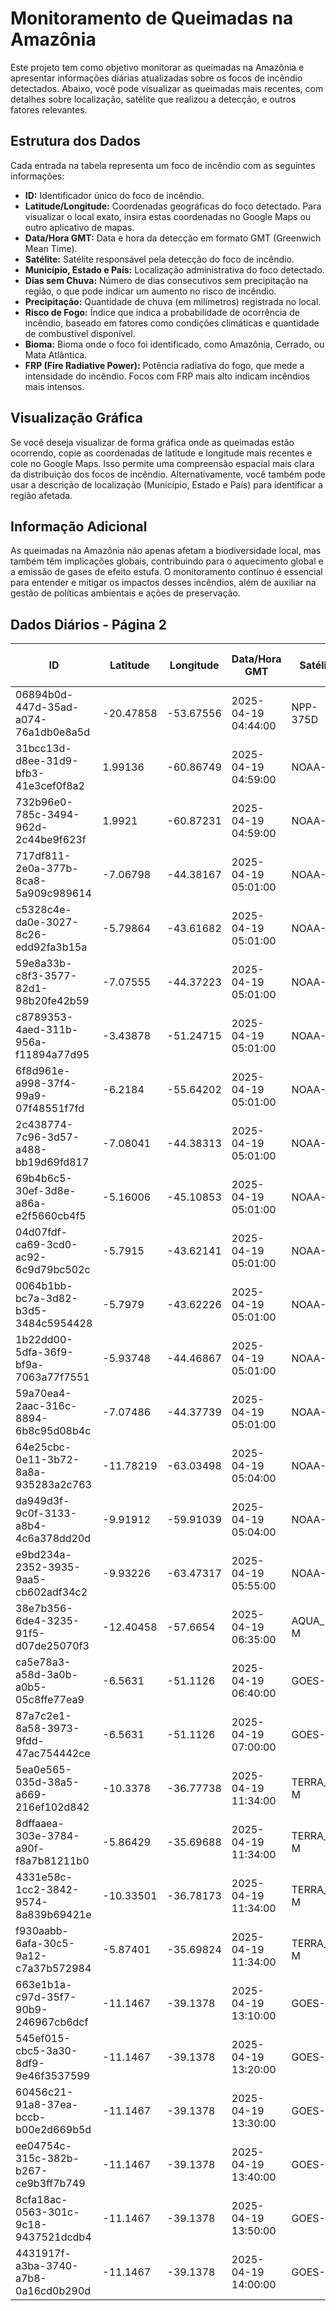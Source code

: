 # Monitoramento de Queimadas na Amazônia

Este projeto tem como objetivo monitorar as queimadas na Amazônia e apresentar informações diárias atualizadas sobre os focos de incêndio detectados. Abaixo, você pode visualizar as queimadas mais recentes, com detalhes sobre localização, satélite que realizou a detecção, e outros fatores relevantes.

## Estrutura dos Dados

Cada entrada na tabela representa um foco de incêndio com as seguintes informações:

- **ID:** Identificador único do foco de incêndio.
- **Latitude/Longitude:** Coordenadas geográficas do foco detectado. Para visualizar o local exato, insira estas coordenadas no Google Maps ou outro aplicativo de mapas.
- **Data/Hora GMT:** Data e hora da detecção em formato GMT (Greenwich Mean Time).
- **Satélite:** Satélite responsável pela detecção do foco de incêndio.
- **Município, Estado e País:** Localização administrativa do foco detectado.
- **Dias sem Chuva:** Número de dias consecutivos sem precipitação na região, o que pode indicar um aumento no risco de incêndio.
- **Precipitação:** Quantidade de chuva (em milímetros) registrada no local.
- **Risco de Fogo:** Índice que indica a probabilidade de ocorrência de incêndio, baseado em fatores como condições climáticas e quantidade de combustível disponível.
- **Bioma:** Bioma onde o foco foi identificado, como Amazônia, Cerrado, ou Mata Atlântica.
- **FRP (Fire Radiative Power):** Potência radiativa do fogo, que mede a intensidade do incêndio. Focos com FRP mais alto indicam incêndios mais intensos.

## Visualização Gráfica

Se você deseja visualizar de forma gráfica onde as queimadas estão ocorrendo, copie as coordenadas de latitude e longitude mais recentes e cole no Google Maps. Isso permite uma compreensão espacial mais clara da distribuição dos focos de incêndio. Alternativamente, você também pode usar a descrição de localização (Município, Estado e País) para identificar a região afetada.

## Informação Adicional

As queimadas na Amazônia não apenas afetam a biodiversidade local, mas também têm implicações globais, contribuindo para o aquecimento global e a emissão de gases de efeito estufa. O monitoramento contínuo é essencial para entender e mitigar os impactos desses incêndios, além de auxiliar na gestão de políticas ambientais e ações de preservação.

## Dados Diários - Página 2

| ID | Latitude | Longitude | Data/Hora GMT | Satélite | Município | Estado | País | Município ID | Estado ID | País ID | Dias sem Chuva | Precipitação | Risco de Fogo | Bioma | FRP |
|----|----------|-----------|---------------|----------|-----------|--------|------|--------------|-----------|---------|----------------|--------------|----------------|-------|-----|
| 06894b0d-447d-35ad-a074-76a1db0e8a5d | -20.47858 | -53.67556 | 2025-04-19 04:44:00 | NPP-375D | RIBAS DO RIO PARDO | MATO GROSSO DO SUL | Brasil | 5007109 | 50 | 33 | nan | nan | nan | Cerrado | 1.8 |
| 31bcc13d-d8ee-31d9-bfb3-41e3cef0f8a2 | 1.99136 | -60.86749 | 2025-04-19 04:59:00 | NOAA-20 | CANTÁ | RORAIMA | Brasil | 1400175 | 14 | 33 | nan | nan | nan | Amazônia | 1.0 |
| 732b96e0-785c-3494-962d-2c44be9f623f | 1.9921 | -60.87231 | 2025-04-19 04:59:00 | NOAA-20 | CANTÁ | RORAIMA | Brasil | 1400175 | 14 | 33 | nan | nan | nan | Amazônia | 2.5 |
| 717df811-2e0a-377b-8ca8-5a909c989614 | -7.06798 | -44.38167 | 2025-04-19 05:01:00 | NOAA-20 | BENEDITO LEITE | MARANHÃO | Brasil | 2101806 | 21 | 33 | nan | nan | nan | Cerrado | 3.5 |
| c5328c4e-da0e-3027-8c26-edd92fa3b15a | -5.79864 | -43.61682 | 2025-04-19 05:01:00 | NOAA-20 | LAGOA DO MATO | MARANHÃO | Brasil | 2105922 | 21 | 33 | nan | nan | nan | Cerrado | 3.3 |
| 59e8a33b-c8f3-3577-82d1-98b20fe42b59 | -7.07555 | -44.37223 | 2025-04-19 05:01:00 | NOAA-20 | BENEDITO LEITE | MARANHÃO | Brasil | 2101806 | 21 | 33 | nan | nan | nan | Cerrado | 4.2 |
| c8789353-4aed-311b-956a-f11894a77d95 | -3.43878 | -51.24715 | 2025-04-19 05:01:00 | NOAA-20 | ANAPU | PARÁ | Brasil | 1500859 | 15 | 33 | nan | nan | nan | Amazônia | 1.2 |
| 6f8d961e-a998-37f4-99a9-07f48551f7fd | -6.2184 | -55.64202 | 2025-04-19 05:01:00 | NOAA-20 | ITAITUBA | PARÁ | Brasil | 1503606 | 15 | 33 | nan | nan | nan | Amazônia | 0.6 |
| 2c438774-7c96-3d57-a488-bb19d69fd817 | -7.08041 | -44.38313 | 2025-04-19 05:01:00 | NOAA-20 | BENEDITO LEITE | MARANHÃO | Brasil | 2101806 | 21 | 33 | nan | nan | nan | Cerrado | 1.0 |
| 69b4b6c5-30ef-3d8e-a86a-e2f5660cb4f5 | -5.16006 | -45.10853 | 2025-04-19 05:01:00 | NOAA-20 | BARRA DO CORDA | MARANHÃO | Brasil | 2101608 | 21 | 33 | nan | nan | nan | Cerrado | 2.5 |
| 04d07fdf-ca69-3cd0-ac92-6c9d79bc502c | -5.7915 | -43.62141 | 2025-04-19 05:01:00 | NOAA-20 | LAGOA DO MATO | MARANHÃO | Brasil | 2105922 | 21 | 33 | nan | nan | nan | Cerrado | 2.2 |
| 0064b1bb-bc7a-3d82-b3d5-3484c5954428 | -5.7979 | -43.62226 | 2025-04-19 05:01:00 | NOAA-20 | LAGOA DO MATO | MARANHÃO | Brasil | 2105922 | 21 | 33 | nan | nan | nan | Cerrado | 2.2 |
| 1b22dd00-5dfa-36f9-bf9a-7063a77f7551 | -5.93748 | -44.46867 | 2025-04-19 05:01:00 | NOAA-20 | COLINAS | MARANHÃO | Brasil | 2103505 | 21 | 33 | nan | nan | nan | Cerrado | 3.1 |
| 59a70ea4-2aac-316c-8894-6b8c95d08b4c | -7.07486 | -44.37739 | 2025-04-19 05:01:00 | NOAA-20 | BENEDITO LEITE | MARANHÃO | Brasil | 2101806 | 21 | 33 | nan | nan | nan | Cerrado | 3.5 |
| 64e25cbc-0e11-3b72-8a8a-935283a2c763 | -11.78219 | -63.03498 | 2025-04-19 05:04:00 | NOAA-20 | SERINGUEIRAS | RONDÔNIA | Brasil | 1101500 | 11 | 33 | nan | nan | nan | Amazônia | 1.5 |
| da949d3f-9c0f-3133-a8b4-4c6a378dd20d | -9.91912 | -59.91039 | 2025-04-19 05:04:00 | NOAA-20 | ARIPUANÃ | MATO GROSSO | Brasil | 5101407 | 51 | 33 | nan | nan | nan | Amazônia | 0.9 |
| e9bd234a-2352-3935-9aa5-cb602adf34c2 | -9.93226 | -63.47317 | 2025-04-19 05:55:00 | NOAA-21 | ARIQUEMES | RONDÔNIA | Brasil | 1100023 | 11 | 33 | nan | nan | nan | Amazônia | 1.0 |
| 38e7b356-6de4-3235-91f5-d07de25070f3 | -12.40458 | -57.6654 | 2025-04-19 06:35:00 | AQUA_M-M | BRASNORTE | MATO GROSSO | Brasil | 5101902 | 51 | 33 | nan | nan | nan | Amazônia | 6.3 |
| ca5e78a3-a58d-3a0b-a0b5-05c8ffe77ea9 | -6.5631 | -51.1126 | 2025-04-19 06:40:00 | GOES-19 | OURILÂNDIA DO NORTE | PARÁ | Brasil | 1505437 | 15 | 33 | nan | nan | nan | Amazônia | 36.3 |
| 87a7c2e1-8a58-3973-9fdd-47ac754442ce | -6.5631 | -51.1126 | 2025-04-19 07:00:00 | GOES-19 | OURILÂNDIA DO NORTE | PARÁ | Brasil | 1505437 | 15 | 33 | nan | nan | nan | Amazônia | 62.0 |
| 5ea0e565-035d-38a5-a669-216ef102d842 | -10.3378 | -36.77738 | 2025-04-19 11:34:00 | TERRA_M-M | JAPOATÃ | SERGIPE | Brasil | 2803401 | 28 | 33 | nan | nan | nan | Mata Atlântica | 7.6 |
| 8dffaaea-303e-3784-a90f-f8a7b81211b0 | -5.86429 | -35.69688 | 2025-04-19 11:34:00 | TERRA_M-M | SANTA MARIA | RIO GRANDE DO NORTE | Brasil | 2409332 | 24 | 33 | nan | nan | nan | Caatinga | 6.9 |
| 4331e58c-1cc2-3842-9574-8a839b69421e | -10.33501 | -36.78173 | 2025-04-19 11:34:00 | TERRA_M-M | JAPOATÃ | SERGIPE | Brasil | 2803401 | 28 | 33 | nan | nan | nan | Mata Atlântica | 10.5 |
| f930aabb-6afa-30c5-9a12-c7a37b572984 | -5.87401 | -35.69824 | 2025-04-19 11:34:00 | TERRA_M-M | SÃO PAULO DO POTENGI | RIO GRANDE DO NORTE | Brasil | 2412609 | 24 | 33 | nan | nan | nan | Caatinga | 7.9 |
| 663e1b1a-c97d-35f7-90b9-246967cb6dcf | -11.1467 | -39.1378 | 2025-04-19 13:10:00 | GOES-19 | ARACI | BAHIA | Brasil | 2902104 | 29 | 33 | nan | nan | nan | Caatinga | 137.1 |
| 545ef015-cbc5-3a30-8df9-9e46f3537599 | -11.1467 | -39.1378 | 2025-04-19 13:20:00 | GOES-19 | ARACI | BAHIA | Brasil | 2902104 | 29 | 33 | nan | nan | nan | Caatinga | 138.9 |
| 60456c21-91a8-37ea-bccb-b00e2d669b5d | -11.1467 | -39.1378 | 2025-04-19 13:30:00 | GOES-19 | ARACI | BAHIA | Brasil | 2902104 | 29 | 33 | nan | nan | nan | Caatinga | 135.2 |
| ee04754c-315c-382b-b267-ce9b3ff7b749 | -11.1467 | -39.1378 | 2025-04-19 13:40:00 | GOES-19 | ARACI | BAHIA | Brasil | 2902104 | 29 | 33 | nan | nan | nan | Caatinga | 152.3 |
| 8cfa18ac-0563-301c-9c18-9437521dcdb4 | -11.1467 | -39.1378 | 2025-04-19 13:50:00 | GOES-19 | ARACI | BAHIA | Brasil | 2902104 | 29 | 33 | nan | nan | nan | Caatinga | 149.9 |
| 4431917f-a3ba-3740-a7b8-0a16cd0b290d | -11.1467 | -39.1378 | 2025-04-19 14:00:00 | GOES-19 | ARACI | BAHIA | Brasil | 2902104 | 29 | 33 | nan | nan | nan | Caatinga | 151.3 |


